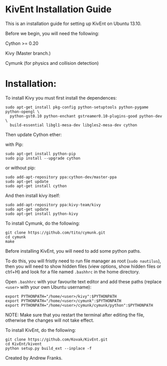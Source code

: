 KivEnt Installation Guide
====

This is an installation guide for setting up KivEnt on Ubuntu 13.10.

Before we begin, you will need the following:


Cython >= 0.20 

Kivy (Master branch.)

Cymunk (for physics and collision detection)


Installation:
===

To install Kivy you must first install the dependences:
```
sudo apt-get install pkg-config python-setuptools python-pygame python-opengl \
  python-gst0.10 python-enchant gstreamer0.10-plugins-good python-dev \
  build-essential libgl1-mesa-dev libgles2-mesa-dev cython
```
Then update Cython ether:

with Pip:
```
sudo apt-get install python-pip
sudo pip install --upgrade cython
```

or without pip:
```
sudo add-apt-repository ppa:cython-dev/master-ppa
sudo apt-get update
sudo apt-get install cython
```

And then install kivy itself:
```
sudo add-apt-repository ppa:kivy-team/kivy
sudo apt-get update
sudo apt-get install python-kivy
```


To install Cymunk, do the following:
```
git clone https://github.com/tito/cymunk.git
cd cymunk
make
```
Before installing KivEnt, you will need to add some python paths.

To do this, you will fristly need to run file manager as root (```sudo nautilus```), 
then you will need to show hidden files (view options, show hidden files or ctrl+H) 
and look for a file named ```.bashhrc``` in the home directory.

Open ```.bashhrc``` with your favourite text editor and add these paths 
(replace ```<user>``` with your own Ubuntu username):
```
export PYTHONPATH="/home/<user>/kivy":$PYTHONPATH
export PYTHONPATH="/home/<user>/cymunk":$PYTHONPATH
export PYTHONPATH="/home/<user>/cymunk/cymunk/python":$PYTHONPATH
```
NOTE: Make sure that you restart the terminal after editing the file, 
otherwise the changes will not take effect.


To install KivEnt, do the following:
```
git clone https://github.com/Kovak/KivEnt.git
cd KivEnt/kivent
python setup.py build_ext --inplace -f
```

Created by Andrew Franks.

